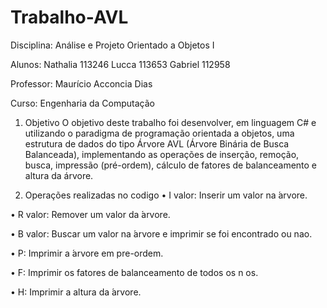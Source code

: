# Trabalho-AVL
Disciplina: Análise e Projeto Orientado a Objetos I

Alunos: Nathalia 113246 Lucca 113653 Gabriel 112958

Professor: Maurício Acconcia Dias

Curso: Engenharia da Computação

1. Objetivo
O objetivo deste trabalho foi desenvolver, em linguagem C# e utilizando o paradigma de programação orientada a objetos, uma estrutura de dados do tipo Árvore AVL (Árvore Binária de Busca Balanceada), implementando as operações de inserção, remoção, busca, impressão (pré-ordem), cálculo de fatores de balanceamento e altura da árvore.

2. Operações realizadas no codigo
• I valor: Inserir um valor na  ́arvore.

• R valor: Remover um valor da  ́arvore.

• B valor: Buscar um valor na  ́arvore e imprimir se foi encontrado ou nao.

• P: Imprimir a  ́arvore em pre-ordem.

• F: Imprimir os fatores de balanceamento de todos os n os.

• H: Imprimir a altura da  ́arvore.
